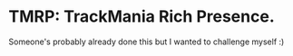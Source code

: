 # TMRP: TrackMania Rich Presence.
Someone's probably already done this but I wanted to challenge myself :)
